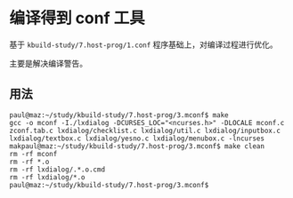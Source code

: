 # 编译得到 conf 工具

基于 `kbuild-study/7.host-prog/1.conf` 程序基础上，对编译过程进行优化。

主要是解决编译警告。

## 用法

```
paul@maz:~/study/kbuild-study/7.host-prog/3.mconf$ make
gcc -o mconf -I./lxdialog -DCURSES_LOC="<ncurses.h>" -DLOCALE mconf.c zconf.tab.c lxdialog/checklist.c lxdialog/util.c lxdialog/inputbox.c lxdialog/textbox.c lxdialog/yesno.c lxdialog/menubox.c -lncurses
makpaul@maz:~/study/kbuild-study/7.host-prog/3.mconf$ make clean
rm -rf mconf
rm -rf *.o
rm -rf lxdialog/.*.o.cmd
rm -rf lxdialog/*.o
paul@maz:~/study/kbuild-study/7.host-prog/3.mconf$
```

